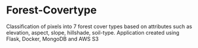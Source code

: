 # Forest-Covertype
Classification of pixels into 7 forest cover types based on attributes such as elevation, aspect, slope, hillshade, soil-type. Application created using Flask, Docker, MongoDB and AWS S3
